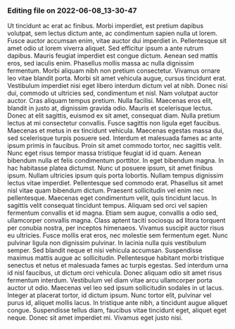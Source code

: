 

### Editing file on 2022-06-08_13-30-47

Ut tincidunt ac erat ac finibus. Morbi imperdiet, est pretium dapibus volutpat, sem lectus dictum ante, ac condimentum sapien nulla ut lorem. Fusce auctor accumsan enim, vitae auctor dui imperdiet in. Pellentesque sit amet odio ut lorem viverra aliquet. Sed efficitur ipsum a ante rutrum dapibus. Mauris feugiat imperdiet est congue dictum. Aenean sed mattis eros, sed iaculis enim. Phasellus mollis massa ac nulla dignissim fermentum. Morbi aliquam nibh non pretium consectetur. Vivamus ornare leo vitae blandit porta. Morbi sit amet vehicula augue, cursus tincidunt erat. Vestibulum imperdiet nisi eget libero interdum dictum vel at nibh.
Donec nisi dui, commodo ut ultricies sed, condimentum et nisl. Nam volutpat auctor auctor. Cras aliquam tempus pretium. Nulla facilisi. Maecenas eros elit, blandit in justo at, dignissim gravida odio. Mauris et scelerisque lectus. Donec at elit sagittis, euismod ex sit amet, consequat diam. Nulla pretium lectus at mi consectetur convallis.
Fusce sagittis non ligula eget faucibus. Maecenas et metus in ex tincidunt vehicula. Maecenas egestas massa dui, sed scelerisque turpis posuere sed. Interdum et malesuada fames ac ante ipsum primis in faucibus. Proin sit amet commodo tortor, nec sagittis velit. Nunc eget risus tempor massa tristique feugiat id id quam. Aenean bibendum nulla et felis condimentum porttitor. In eget bibendum magna. In hac habitasse platea dictumst. Nunc ut posuere ipsum, sit amet finibus ipsum. Nullam ultricies ipsum quis porta lobortis. Nullam tempus dignissim lectus vitae imperdiet. Pellentesque sed commodo erat. Phasellus sit amet nisl vitae quam bibendum dictum. Praesent sollicitudin vel enim nec pellentesque.
Maecenas eget condimentum velit, quis tincidunt lacus. In sagittis velit consequat tincidunt tempus. Aliquam sed orci vel sapien fermentum convallis et id magna. Etiam sem augue, convallis a odio sed, ullamcorper convallis magna. Class aptent taciti sociosqu ad litora torquent per conubia nostra, per inceptos himenaeos. Vivamus suscipit auctor risus eu ultricies. Fusce mollis erat eros, nec molestie sem fermentum eget. Nunc pulvinar ligula non dignissim pulvinar. In lacinia nulla quis vestibulum semper. Sed blandit neque et nisi vehicula accumsan. Suspendisse maximus mattis augue ac sollicitudin. Pellentesque habitant morbi tristique senectus et netus et malesuada fames ac turpis egestas. Sed interdum urna id nisl faucibus, ut dictum orci vehicula. Donec aliquam odio sit amet risus fermentum interdum. Vestibulum vel diam vitae arcu ullamcorper porta auctor ut odio.
Maecenas vel leo sed ipsum sollicitudin sodales in ut lacus. Integer at placerat tortor, id dictum ipsum. Nunc tortor elit, pulvinar vel purus id, aliquet mollis lacus. In tristique ante nibh, a tincidunt augue aliquet congue. Suspendisse tellus diam, faucibus vitae tincidunt eget, aliquet eget neque. Donec sit amet imperdiet mi. Vivamus eget justo nisi.


